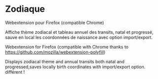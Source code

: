 # Zodiaque
Webextension pour Firefox (compatible Chrome)

Affiche thème zodiacal et tableau annuel des transits, natal et progressé, sauve en local les coordonnées de naissance avec option import/export.


Webextension for Firefox (compatible with Chrome thanks to https://github.com/mozilla/webextension-polyfill)

Displays zodiacal theme and annual transits both natal and progressed,saves locally birth coordinates with import/export option.
différent !
